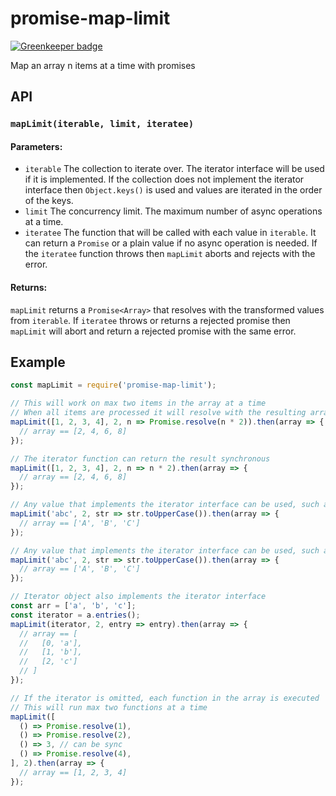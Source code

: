 # promise-map-limit

[![Greenkeeper badge](https://badges.greenkeeper.io/dbrockman/promise-map-limit.svg)](https://greenkeeper.io/)

Map an array n items at a time with promises


## API

### `mapLimit(iterable, limit, iteratee)`

#### Parameters:

- `iterable` The collection to iterate over. The iterator interface will be used if it is implemented. If the collection does not implement the iterator interface then `Object.keys()` is used and values are iterated in the order of the keys.
- `limit` The concurrency limit. The maximum number of async operations at a time.
- `iteratee` The function that will be called with each value in `iterable`. It can return a `Promise` or a plain value if no async operation is needed. If the `iteratee` function throws then `mapLimit` aborts and rejects with the error.

#### Returns:

`mapLimit` returns a `Promise<Array>` that resolves with the transformed values from `iterable`.
If `iteratee` throws or returns a rejected promise then `mapLimit` will abort and return a rejected promise with the same error.

## Example

```js
const mapLimit = require('promise-map-limit');

// This will work on max two items in the array at a time
// When all items are processed it will resolve with the resulting array in the same order.
mapLimit([1, 2, 3, 4], 2, n => Promise.resolve(n * 2)).then(array => {
  // array == [2, 4, 6, 8]
});

// The iterator function can return the result synchronous
mapLimit([1, 2, 3, 4], 2, n => n * 2).then(array => {
  // array == [2, 4, 6, 8]
});

// Any value that implements the iterator interface can be used, such as Array, String, Map, Set
mapLimit('abc', 2, str => str.toUpperCase()).then(array => {
  // array == ['A', 'B', 'C']
});

// Any value that implements the iterator interface can be used, such as Array, String, Map, Set
mapLimit('abc', 2, str => str.toUpperCase()).then(array => {
  // array == ['A', 'B', 'C']
});

// Iterator object also implements the iterator interface
const arr = ['a', 'b', 'c'];
const iterator = a.entries();
mapLimit(iterator, 2, entry => entry).then(array => {
  // array == [
  //   [0, 'a'],
  //   [1, 'b'],
  //   [2, 'c']
  // ]
});

// If the iterator is omitted, each function in the array is executed
// This will run max two functions at a time
mapLimit([
  () => Promise.resolve(1),
  () => Promise.resolve(2),
  () => 3, // can be sync
  () => Promise.resolve(4),
], 2).then(array => {
  // array == [1, 2, 3, 4]
});
```
